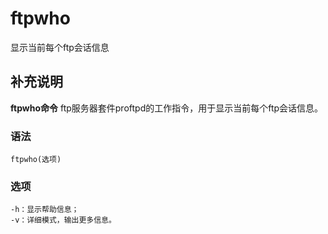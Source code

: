 ftpwho
===

显示当前每个ftp会话信息

## 补充说明

**ftpwho命令** ftp服务器套件proftpd的工作指令，用于显示当前每个ftp会话信息。

###  语法

```shell
ftpwho(选项)
```

###  选项

```shell
-h：显示帮助信息；
-v：详细模式，输出更多信息。
```


<!-- Linux命令行搜索引擎：https://github.com/wsdo/linux-complete-guide.git -->
